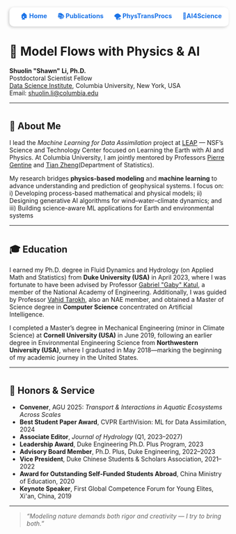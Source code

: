 <div style="
  margin-top: 10px;
  text-align: right;
  font-size: 0.9rem;
  background: white;
  padding: 10px 16px;
  border-radius: 10px;
  box-shadow: -2px 2px 6px rgba(0,0,0,0.2);
">
  <a href="./index.md" style="margin-right: 20px; text-decoration: none; color: #1a73e8; font-weight: bold;">🏠 Home</a>
  <a href="./publication.md" style="margin-right: 20px; text-decoration: none; color: #1a73e8; font-weight: bold;">📚 Publications</a>
  <a href="./physics.md" style="margin-right: 20px; text-decoration: none; color: #1a73e8; font-weight: bold;">🌪️ PhysTransProcs</a>
  <a href="./ai4science.md" style="text-decoration: none; color: #1a73e8; font-weight: bold;">🧠AI4Science</a>
</div>

<div style="margin-top: 40px;"></div>


# 🌊 Model Flows with Physics & AI

**Shuolin "Shawn" Li, Ph.D.**  
Postdoctoral Scientist Fellow  
[Data Science Institute](https://datascience.columbia.edu/), Columbia University, New York, USA  
Email: shuolin.li@columbia.edu  

---
<div style="margin-top: 40px;"></div>
  
## 🔬 About Me

I lead the *Machine Learning for Data Assimilation* project at [LEAP](https://leap.columbia.edu/) — NSF’s Science and Technology Center focused on Learning the Earth with AI and Physics. At Columbia University, I am jointly mentored by Professors [Pierre Gentine](https://leap.columbia.edu/) and [Tian Zheng](https://leap.columbia.edu/)(Department of Statistics).

My research bridges **physics-based modeling** and **machine learning** to advance understanding and prediction of geophysical systems. I focus on: i) Developing process-based mathematical and physical models; ii) Designing generative AI algorithms for wind–water–climate dynamics; and iii) Building science-aware ML applications for Earth and environmental systems  

---
<div style="margin-top: 40px;"></div>


## 🎓 Education

I earned my Ph.D. degree in Fluid Dynamics and Hydrology (on Applied Math and Statistics) from **Duke University (USA)** in April 2023, where I was fortunate to have been advised by Professor [Gabriel "Gaby" Katul](https://nicholas.duke.edu/people/faculty/gabriel-katul/), a member of the National Academy of Engineering. Additionally, I was guided by Professor [Vahid Tarokh](https://ece.duke.edu/people/vahid-tarokh/), also an NAE member, and obtained a Master of Science degree in **Computer Science** concentrated on Artificial Intelligence.  

I completed a Master’s degree in Mechanical Engineering (minor in Climate Science) at **Cornell University (USA)** in June 2019, following an earlier degree in Environmental Engineering Science from **Northwestern University (USA)**, where I graduated in May 2018—marking the beginning of my academic journey in the United States.

---
<div style="margin-top: 40px;"></div>


## 🏅 Honors & Service

- **Convener**, AGU 2025: *Transport & Interactions in Aquatic Ecosystems Across Scales*
- **Best Student Paper Award**, CVPR EarthVision: ML for Data Assimilation, 2024
- **Associate Editor**, *Journal of Hydrology* (Q1, 2023–2027)
- **Leadership Award**, Duke Engineering Ph.D. Plus Program, 2023
- **Advisory Board Member**, Ph.D. Plus, Duke Engineering, 2022–2023
- **Vice President**, Duke Chinese Students & Scholars Association, 2021–2022
- **Award for Outstanding Self-Funded Students Abroad**, China Ministry of Education, 2020
- **Keynote Speaker**, First Global Competence Forum for Young Elites, Xi'an, China, 2019

---


> *“Modeling nature demands both rigor and creativity — I try to bring both.”*
